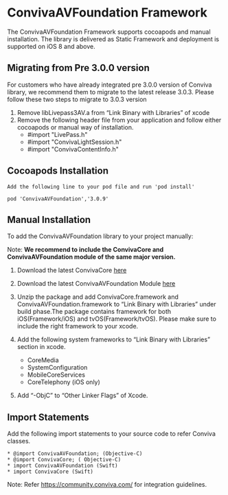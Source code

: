 # ConvivaAVFoundation Framework

The ConvivaAVFoundation Framework supports cocoapods and manual installation. The library is delivered as Static Framework and deployment is supported on iOS 8 and above.

## Migrating from Pre 3.0.0 version
For customers who have already integrated pre 3.0.0 version of Conviva library, we recommend them to migrate to the latest 
release 3.0.3. Please follow these two steps to migrate to 3.0.3 version
  1. Remove libLivepass3AV.a from “Link Binary with Libraries” of xcode
  2. Remove the following header file from your application and follow either cocoapods or manual way of installation.
        * #import "LivePass.h"
        * #import "ConvivaLightSession.h"
        * #import "ConvivaContentInfo.h"


## Cocoapods Installation
    Add the following line to your pod file and run 'pod install'

    pod 'ConvivaAVFoundation','3.0.9'

## Manual Installation
To add the ConvivaAVFoundation library to your project manually:

Note: **We recommend to include the ConvivaCore and ConvivaAVFoundation module of the same 
      major version.**

1.	Download the latest ConvivaCore [here](https://github.com/Conviva/ConvivaCore/archive/3.0.8.zip)

2.	Download the latest ConvivaAVFoundation Module [here](https://github.com/Conviva/ConvivaAVFoundation/archive/3.0.9.zip)

3.	Unzip the package and add ConvivaCore.framework and ConvivaAVFoundation.framework to “Link Binary with Libraries” under build phase.The package contains framework for both iOS(Framework/iOS) and tvOS(Framework/tvOS). Please make sure to include the right framework to your xcode.

4.	Add the following system frameworks to “Link Binary with Libraries” section in xcode.

    * CoreMedia
    * SystemConfiguration
    * MobileCoreServices
    * CoreTelephony (iOS only)

5.	Add “-ObjC” to “Other Linker Flags” of Xcode.

    
## Import Statements

  Add the following import statements to your source code to refer Conviva classes.

    * @import ConvivaAVFoundation; (Objective-C)
    * @import ConvivaCore; ( Objective-C)
    * import ConvivaAVFoundation (Swift)
    * import ConvivaCore (Swift)
    

Note: Refer https://community.conviva.com/ for integration guidelines.
